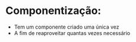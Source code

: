 # Componentização:

* Tem um componente criado uma única vez
* A fim de reaproveitar quantas vezes necessário